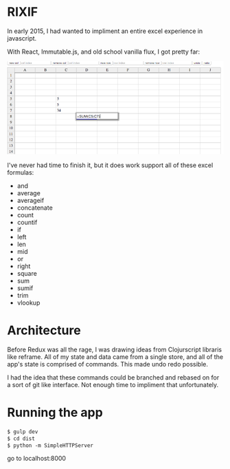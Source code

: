 # RIXIF

In early 2015, I had wanted to impliment an entire excel experience in javascript.

With React, Immutable.js, and old school vanilla flux, I got pretty far:

![Screen Shot](screenshot.png "Rixif Spreadsheet")

I've never had time to finish it, but it does work support all of these excel formulas:

- and
- average
- averageif
- concatenate
- count
- countif
- if
- left
- len
- mid
- or
- right
- square
- sum
- sumif
- trim
- vlookup

# Architecture
Before Redux was all the rage, I was drawing ideas from Clojurscript libraris like reframe. All of my state and data came from a single store, and all of the app's state is comprised of commands. This made undo redo possible.

I had the idea that these commands could be branched and rebased on for a sort of git like interface. Not enough time to impliment that unfortunately. 

# Running the app
```
$ gulp dev
$ cd dist
$ python -m SimpleHTTPServer
```
go to localhost:8000
